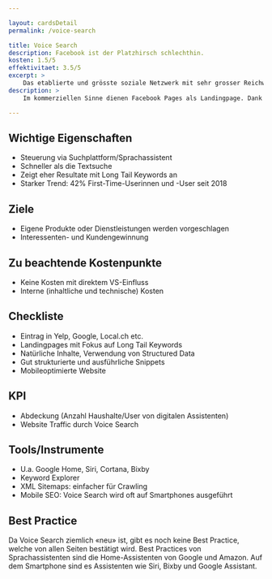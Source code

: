 ```yaml
---

layout: cardsDetail
permalink: /voice-search

title: Voice Search
description: Facebook ist der Platzhirsch schlechthin.
kosten: 1.5/5
effektivitaet: 3.5/5
excerpt: >
    Das etablierte und grösste soziale Netzwerk mit sehr grosser Reichweite.
description: >
    Im kommerziellen Sinne dienen Facebook Pages als Landingpage. Dank «Page-Tabs» sowie einem Call-to-Action-Button kann auf Buchungstools, Telefonnummern, Messenger oder Websites verlinkt werden. Auf der Facebook Page werden Posts in vielen möglichen Formaten mit der Community geteilt. Zusätzlich kann mit Hilfe von «Sponsored Content» Reichweite für Posts eingekauft werden.

---
```


## Wichtige Eigenschaften
- Steuerung via Suchplattform/Sprachassistent
- Schneller als die Textsuche
- Zeigt eher Resultate mit Long Tail Keywords an
- Starker Trend: 42% First-Time-Userinnen und -User seit 2018

## Ziele
- Eigene Produkte oder Dienstleistungen werden vorgeschlagen
- Interessenten- und Kundengewinnung

## Zu beachtende Kostenpunkte
- Keine Kosten mit direktem VS-Einfluss
- Interne (inhaltliche und technische) Kosten

## Checkliste
- Eintrag in Yelp, Google, Local.ch etc.
- Landingpages mit Fokus auf Long Tail Keywords
- Natürliche Inhalte, Verwendung von Structured Data
- Gut strukturierte und ausführliche Snippets
- Mobileoptimierte Website

## KPI
- Abdeckung (Anzahl Haushalte/User von digitalen Assistenten)
- Website Traffic durch Voice Search

## Tools/Instrumente
- U.a. Google Home, Siri, Cortana, Bixby
- Keyword Explorer
- XML Sitemaps: einfacher für Crawling
- Mobile SEO: Voice Search wird oft auf Smartphones ausgeführt

## Best Practice
Da Voice Search ziemlich «neu» ist, gibt es noch keine Best Practice, welche von allen Seiten bestätigt wird. Best Practices von Sprachassistenten sind die Home-Assistenten von Google und Amazon. Auf dem Smartphone sind es Assistenten wie Siri, Bixby und Google Assistant.